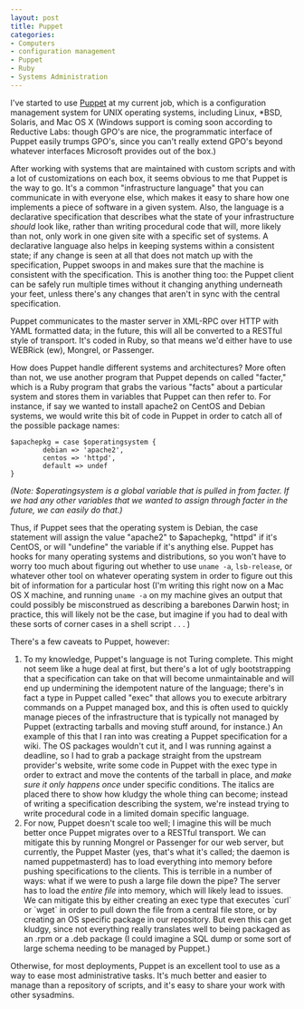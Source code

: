 ```yaml
--- 
layout: post
title: Puppet
categories:
- Computers
- configuration management
- Puppet
- Ruby
- Systems Administration
---
```

I've started to use <a href="http://puppetlabs.com">Puppet</a> at my current job, which is a configuration management system for UNIX operating systems, including Linux, *BSD, Solaris, and Mac OS X (Windows support is coming soon according to Reductive Labs: though GPO's are nice, the programmatic interface of Puppet easily trumps GPO's, since you can't really extend GPO's beyond whatever interfaces Microsoft provides out of the box.)

After working with systems that are maintained with custom scripts and with a lot of customizations on each box, it seems obvious to me that Puppet is the way to go.  It's a common "infrastructure language" that you can communicate in with everyone else, which makes it easy to share how one implements a piece of software in a given system.  Also, the language is a declarative specification that describes what the state of your infrastructure <em>should</em> look like, rather than writing procedural code that will, more likely than not, only work in one given site with a specific set of systems.  A declarative language also helps in keeping systems within a consistent state; if any change is seen at all that does not match up with the specification, Puppet swoops in and makes sure that the machine is consistent with the specification.  This is another thing too: the Puppet client can be safely run multiple times without it changing anything underneath your feet, unless there's any changes that aren't in sync with the central specification.

Puppet communicates to the master server in XML-RPC over HTTP with YAML formatted data; in the future, this will all be converted to a RESTful style of transport.  It's coded in Ruby, so that means we'd either have to use WEBRick (ew), Mongrel, or Passenger.

How does Puppet handle different systems and architectures?  More often than not, we use another program that Puppet depends on called "facter," which is a Ruby program that grabs the various "facts" about a particular system and stores them in variables that Puppet can then refer to.  For instance, if say we wanted to install apache2 on CentOS and Debian systems, we would write this bit of code in Puppet in order to catch all of the possible package names:

<pre><code>$apachepkg = case $operatingsystem {
        debian => 'apache2',
        centos => 'httpd',
        default => undef
}</code></pre>

<em>(Note: $operatingsystem is a global variable that is pulled in from facter.  If we had any other variables that we wanted to assign through facter in the future, we can easily do that.)</em>

Thus, if Puppet sees that the operating system is Debian, the case statement will assign the value "apache2" to $apachepkg, "httpd" if it's CentOS, or will "undefine" the variable if it's anything else.  Puppet has hooks for many operating systems and distributions, so you won't have to worry too much about figuring out whether to use `uname -a`, `lsb-release`, or whatever other tool on whatever operating system in order to figure out this bit of information for a particular host (I'm writing this right now on a Mac OS X machine, and running `uname -a` on my machine gives an output that could possibly be misconstrued as describing a barebones Darwin host; in practice, this will likely not be the case, but imagine if you had to deal with these sorts of corner cases in a shell script . . . )

There's a few caveats to Puppet, however:

<ol>
<li>To my knowledge, Puppet's language is not Turing complete.  This might not seem like a huge deal at first, but there's a lot of ugly bootstrapping that a specification can take on that will become unmaintainable and will end up undermining the idempotent nature of the language; there's in fact a type in Puppet called "exec" that allows you to execute arbitrary commands on a Puppet managed box, and this is often used to quickly manage pieces of the infrastructure that is typically not managed by Puppet (extracting tarballs and moving stuff around, for instance.)  An example of this that I ran into was creating a Puppet specification for a wiki.  The OS packages wouldn't cut it, and I was running against a deadline, so I had to grab a package straight from the upstream provider's website, write some code in Puppet with the exec type in order to extract and move the contents of the tarball in place, and <em>make sure it only happens once</em> under specific conditions.  The italics are placed there to show how kludgy the whole thing can become; instead of writing a specification describing the system, we're instead trying to write procedural code in a limited domain specific language.</li>
<li>For now, Puppet doesn't scale too well; I imagine this will be much better once Puppet migrates over to a RESTful transport.  We can mitigate this by running Mongrel or Passenger for our web server, but currently, the Puppet Master (yes, that's what it's called; the daemon is named puppetmasterd) has to load everything into memory before pushing specifications to the clients.  This is terrible in a number of ways: what if we were to push a large file down the pipe?  The server has to load the <em>entire file</em> into memory, which will likely lead to issues.  We can mitigate this by either creating an exec type that executes `curl` or `wget` in order to pull down the file from a central file store, or by creating an OS specific package in our repository.  But even this can get kludgy, since not everything really translates well to being packaged as an .rpm or a .deb package (I could imagine a SQL dump or some sort of large schema needing to be managed by Puppet.)</li>
</ol>

Otherwise, for most deployments, Puppet is an excellent tool to use as a way to ease most administrative tasks.  It's much better and easier to manage than a repository of scripts, and it's easy to share your work with other sysadmins.
